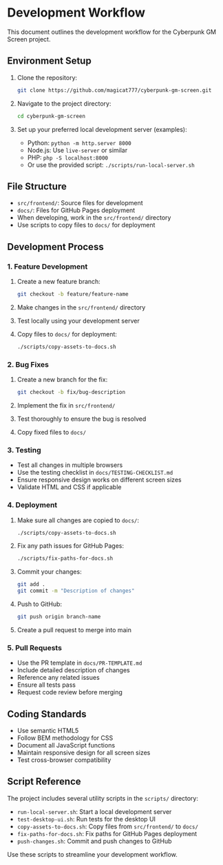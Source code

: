 # Development Workflow

This document outlines the development workflow for the Cyberpunk GM Screen project.

## Environment Setup

1. Clone the repository:
   ```bash
   git clone https://github.com/magicat777/cyberpunk-gm-screen.git
   ```

2. Navigate to the project directory:
   ```bash
   cd cyberpunk-gm-screen
   ```

3. Set up your preferred local development server (examples):
   - Python: `python -m http.server 8000`
   - Node.js: Use `live-server` or similar
   - PHP: `php -S localhost:8000`
   - Or use the provided script: `./scripts/run-local-server.sh`

## File Structure

- `src/frontend/`: Source files for development
- `docs/`: Files for GitHub Pages deployment
- When developing, work in the `src/frontend/` directory
- Use scripts to copy files to `docs/` for deployment

## Development Process

### 1. Feature Development

1. Create a new feature branch:
   ```bash
   git checkout -b feature/feature-name
   ```

2. Make changes in the `src/frontend/` directory
3. Test locally using your development server
4. Copy files to `docs/` for deployment:
   ```bash
   ./scripts/copy-assets-to-docs.sh
   ```

### 2. Bug Fixes

1. Create a new branch for the fix:
   ```bash
   git checkout -b fix/bug-description
   ```

2. Implement the fix in `src/frontend/`
3. Test thoroughly to ensure the bug is resolved
4. Copy fixed files to `docs/`

### 3. Testing

- Test all changes in multiple browsers
- Use the testing checklist in `docs/TESTING-CHECKLIST.md`
- Ensure responsive design works on different screen sizes
- Validate HTML and CSS if applicable

### 4. Deployment

1. Make sure all changes are copied to `docs/`:
   ```bash
   ./scripts/copy-assets-to-docs.sh
   ```

2. Fix any path issues for GitHub Pages:
   ```bash
   ./scripts/fix-paths-for-docs.sh
   ```

3. Commit your changes:
   ```bash
   git add .
   git commit -m "Description of changes"
   ```

4. Push to GitHub:
   ```bash
   git push origin branch-name
   ```

5. Create a pull request to merge into main

### 5. Pull Requests

- Use the PR template in `docs/PR-TEMPLATE.md`
- Include detailed description of changes
- Reference any related issues
- Ensure all tests pass
- Request code review before merging

## Coding Standards

- Use semantic HTML5
- Follow BEM methodology for CSS
- Document all JavaScript functions
- Maintain responsive design for all screen sizes
- Test cross-browser compatibility

## Script Reference

The project includes several utility scripts in the `scripts/` directory:

- `run-local-server.sh`: Start a local development server
- `test-desktop-ui.sh`: Run tests for the desktop UI
- `copy-assets-to-docs.sh`: Copy files from `src/frontend/` to `docs/`
- `fix-paths-for-docs.sh`: Fix paths for GitHub Pages deployment
- `push-changes.sh`: Commit and push changes to GitHub

Use these scripts to streamline your development workflow.